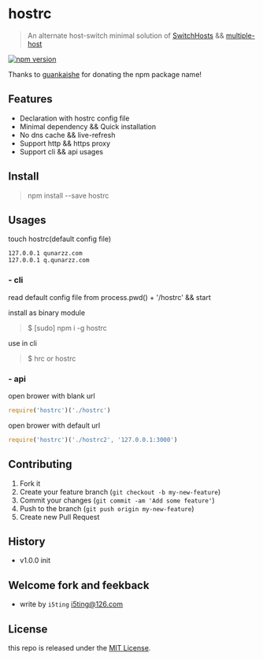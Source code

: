 # hostrc

> An alternate host-switch minimal solution of [SwitchHosts](https://github.com/oldj/SwitchHosts) && [multiple-host](https://github.com/liyangready/multiple-host)

[![npm version](https://badge.fury.io/js/hostrc.svg)](http://badge.fury.io/js/hostrc)

Thanks to [guankaishe](https://github.com/switer) for donating the npm package name!

## Features

- Declaration with hostrc config file
- Minimal dependency && Quick installation
- No dns cache && live-refresh
- Support http && https proxy
- Support cli && api usages

## Install 

> npm install --save hostrc

## Usages

touch hostrc(default config file)

```
127.0.0.1 qunarzz.com
127.0.0.1 q.qunarzz.com
```

### - cli

read default config file from process.pwd() + '/hostrc' && start 

install as binary module

> $ [sudo] npm i -g hostrc

use in cli

> $ hrc or hostrc

### - api

open brower with blank url

```js
require('hostrc')('./hostrc')
```

open brower with default url 

```js
require('hostrc')('./hostrc2', '127.0.0.1:3000')
```

## Contributing

1. Fork it
2. Create your feature branch (`git checkout -b my-new-feature`)
3. Commit your changes (`git commit -am 'Add some feature'`)
4. Push to the branch (`git push origin my-new-feature`)
5. Create new Pull Request

## History

- v1.0.0 init

## Welcome fork and feekback

- write by `i5ting` i5ting@126.com

## License

this repo is released under the [MIT
License](http://www.opensource.org/licenses/MIT).